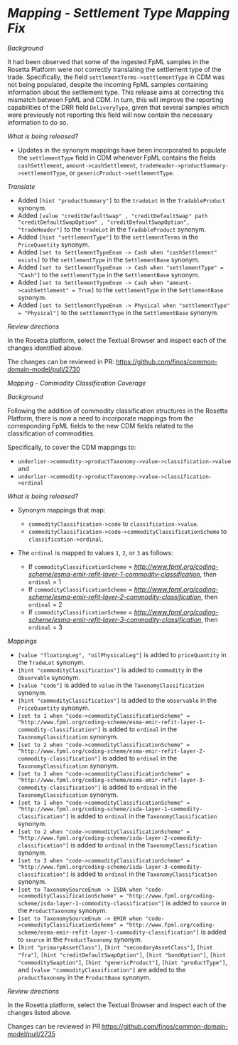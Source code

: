 # _Mapping - Settlement Type Mapping Fix_

_Background_

It had been observed that some of the ingested FpML samples in the Rosetta Platform were not correctly translating the settlement type of the trade. Specifically, the field `settlementTerms->settlementType` in CDM was not being populated, despite the incoming FpML samples containing information about the settlement type. This release aims at correcting this mismatch between FpML and CDM. In turn, this will improve the reporting capabilities of the DRR field `DeliveryType`, given that several samples which were previously not reporting this field will now contain the necessary information to do so.

_What is being released?_

- Updates in the synonym mappings have been incorporated to populate the `settlementType` field in CDM whenever FpML contains the fields `cashSettlement`, `amount->cashSettlement`, `tradeHeader->productSummary->settlementType`, or `genericProduct->settlementType`.

_Translate_

- Added `[hint "productSummary"]` to the `tradeLot` in the `TradableProduct` synonym.
- Added `[value "creditDefaultSwap" , "creditDefaultSwap" path "creditDefaultSwapOption" , "creditDefaultSwapOption", "tradeHeader"]` to the `tradeLot` in the `TradableProduct` synonym.
- Added `[hint "settlementType"]` to the `settlementTerms` in the `PriceQuantity` synonym.
- Added `[set to SettlementTypeEnum -> Cash when "cashSettlement" exists]` to the `settlementType` in the `SettlementBase` synonym.
- Added `[set to SettlementTypeEnum -> Cash when "settlementType" = "Cash"]` to the `settlementType` in the `SettlementBase` synonym.
- Added `[set to SettlementTypeEnum -> Cash when "amount->cashSettlement" = True]` to the `settlementType` in the `SettlementBase` synonym.
- Added `[set to SettlementTypeEnum -> Physical when "settlementType" = "Physical"]` to the `settlementType` in the `SettlementBase` synonym.

_Review directions_

In the Rosetta platform, select the Textual Browser and inspect each of the changes identified above.

The changes can be reviewed in PR: https://github.com/finos/common-domain-model/pull/2730

_Mapping - Commodity Classification Coverage_

_Background_

Following the addition of commodity classification structures in the Rosetta Platform, there is now a need to incorporate mappings from the corresponding FpML fields to the new CDM fields related to the classification of commodities.

Specifically, to cover the CDM mappings to:
- `underlier->commodity->productTaxonomy->value->classification->value` and
- `underlier->commodity->productTaxonomy->value->classification->ordinal`

_What is being released?_

- Synonym mappings that map:
    - `commodityClassification->code` to `classification->value`.
    - `commodityClassification->code->commodityClassificationScheme` to `classification->ordinal`.

- The `ordinal` is mapped to values `1`, `2`, or `3` as follows:
    - If `commodityClassificationScheme` = _http://www.fpml.org/coding-scheme/esma-emir-refit-layer-1-commodity-classification_, then `ordinal` = 1
    - If `commodityClassificationScheme` = _http://www.fpml.org/coding-scheme/esma-emir-refit-layer-2-commodity-classification_, then `ordinal` = 2
    - If `commodityClassificationScheme` = _http://www.fpml.org/coding-scheme/esma-emir-refit-layer-3-commodity-classification_, then `ordinal` = 3

_Mappings_

- `[value "floatingLeg", "oilPhysicalLeg"]` is added to `priceQuantity` in the `TradeLot` synonym.
- `[hint "commodityClassification"]` is added to `commodity` in the `Observable` synonym.
- `[value "code"]` is added to `value` in the `TaxonomyClassification` synonym.
- `[hint "commodityClassification"]` is added to the `observable` in the `PriceQuantity` synonym.
- `[set to 1 when "code->commodityClassificationScheme" = "http://www.fpml.org/coding-scheme/esma-emir-refit-layer-1-commodity-classification"]` is added to `ordinal` in the `TaxonomyClassification` synonym.
- `[set to 2 when "code->commodityClassificationScheme" = "http://www.fpml.org/coding-scheme/esma-emir-refit-layer-2-commodity-classification"]` is added to `ordinal` in the `TaxonomyClassification` synonym.
- `[set to 3 when "code->commodityClassificationScheme" = "http://www.fpml.org/coding-scheme/esma-emir-refit-layer-3-commodity-classification"]` is added to `ordinal` in the `TaxonomyClassification` synonym.
- `[set to 1 when "code->commodityClassificationScheme" = "http://www.fpml.org/coding-scheme/isda-layer-1-commodity-classification"]` is added to `ordinal` in the `TaxonomyClassification` synonym.
- `[set to 2 when "code->commodityClassificationScheme" = "http://www.fpml.org/coding-scheme/isda-layer-2-commodity-classification"]` is added to `ordinal` in the `TaxonomyClassification` synonym.
- `[set to 3 when "code->commodityClassificationScheme" = "http://www.fpml.org/coding-scheme/isda-layer-3-commodity-classification"]` is added to `ordinal` in the `TaxonomyClassification` synonym.
- `[set to TaxonomySourceEnum -> ISDA when "code->commodityClassificationScheme" = "http://www.fpml.org/coding-scheme/isda-layer-1-commodity-classification"]` is added to `source` in the `ProductTaxonomy` synonym.
- `[set to TaxonomySourceEnum -> EMIR when "code->commodityClassificationScheme" = "http://www.fpml.org/coding-scheme/esma-emir-refit-layer-1-commodity-classification"]` is added to `source` in the `ProductTaxonomy` synonym.
- `[hint "primaryAssetClass"]`, `[hint "secondaryAssetClass"]`, `[hint "fra"]`, `[hint "creditDefaultSwapOption"]`, `[hint "bondOption"]`, `[hint "commoditySwaption"]`, `[hint "genericProduct"]`, `[hint "productType"]`, and `[value "commodityClassification"]` are added to the `productTaxonomy` in the `ProductBase` synonym.


_Review directions_

In the Rosetta platform, select the Textual Browser and inspect each of the changes listed above.

Changes can be reviewed in PR:https://github.com/finos/common-domain-model/pull/2735
